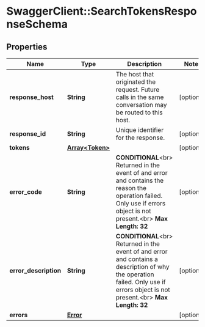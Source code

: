 # SwaggerClient::SearchTokensResponseSchema

## Properties
Name | Type | Description | Notes
------------ | ------------- | ------------- | -------------
**response_host** | **String** | The host that originated the request. Future calls in the same conversation may be routed to this host.  | [optional] 
**response_id** | **String** | Unique identifier for the response.  | [optional] 
**tokens** | [**Array&lt;Token&gt;**](Token.md) |  | [optional] 
**error_code** | **String** | __CONDITIONAL__&lt;br&gt; Returned in the event of and error and contains the reason the operation failed. Only use if errors object is not present.&lt;br&gt; __Max Length: 32__  | [optional] 
**error_description** | **String** | __CONDITIONAL__&lt;br&gt; Returned in the event of and error and contains a description of why the operation failed. Only use if errors object is not present.&lt;br&gt; __Max Length: 32__    | [optional] 
**errors** | [**Error**](Error.md) |  | [optional] 


